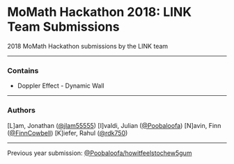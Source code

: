 # MoMath Hackathon 2018: LINK Team Submissions
2018 MoMath Hackathon submissions by the LINK team

---

### Contains
- Doppler Effect - Dynamic Wall

---

### Authors

[L]am, Jonathan ([@jlam55555][0])
[I]valdi, Julian ([@Poobaloofa][1])
[N]avin, Finn ([@FinnCowbell][2])
[K]iefer, Rahul ([@rdk750][3])

---

Previous year submission: [@Poobaloofa/howitfeelstochew5gum][4]

[0]: https://www.github.com/jlam55555
[1]: https://www.github.com/Poobaloofa
[2]: https://www.github.com/FinnCowbell
[3]: https://www.github.com/rdk750
[4]: https://www.github.com/Poobaloofa/howitfeelstochew5gum
